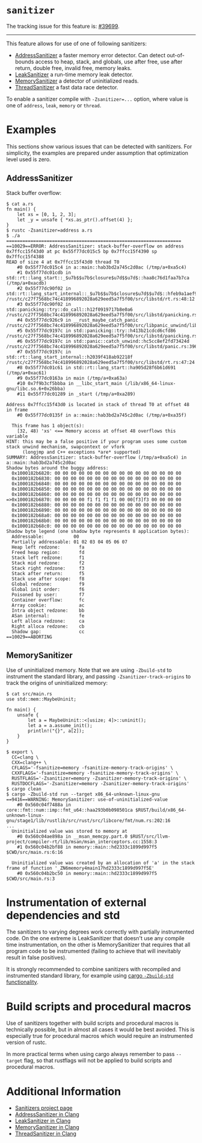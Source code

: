 # `sanitizer`

The tracking issue for this feature is: [#39699](https://github.com/rust-lang/rust/issues/39699).

------------------------

This feature allows for use of one of following sanitizers:

* [AddressSanitizer][clang-asan] a faster memory error detector. Can
  detect out-of-bounds access to heap, stack, and globals, use after free, use
  after return, double free, invalid free, memory leaks.
* [LeakSanitizer][clang-lsan] a run-time memory leak detector.
* [MemorySanitizer][clang-msan] a detector of uninitialized reads.
* [ThreadSanitizer][clang-tsan] a fast data race detector.

To enable a sanitizer compile with `-Zsanitizer=...` option, where value is one
of `address`, `leak`, `memory` or `thread`.

# Examples

This sections show various issues that can be detected with sanitizers.  For
simplicity, the examples are prepared under assumption that optimization level
used is zero.

## AddressSanitizer

Stack buffer overflow:

```shell
$ cat a.rs
fn main() {
    let xs = [0, 1, 2, 3];
    let _y = unsafe { *xs.as_ptr().offset(4) };
}
$ rustc -Zsanitizer=address a.rs
$ ./a
=================================================================
==10029==ERROR: AddressSanitizer: stack-buffer-overflow on address 0x7ffcc15f43d0 at pc 0x55f77dc015c5 bp 0x7ffcc15f4390 sp 0x7ffcc15f4388
READ of size 4 at 0x7ffcc15f43d0 thread T0
    #0 0x55f77dc015c4 in a::main::hab3bd2a745c2d0ac (/tmp/a+0xa5c4)
    #1 0x55f77dc01cdb in std::rt::lang_start::_$u7b$$u7b$closure$u7d$$u7d$::haa8c76d1faa7b7ca (/tmp/a+0xacdb)
    #2 0x55f77dc90f02 in std::rt::lang_start_internal::_$u7b$$u7b$closure$u7d$$u7d$::hfeb9a1aef9ac820d /rustc/c27f7568bc74c418996892028a629eed5a7f5f00/src/libstd/rt.rs:48:12
    #3 0x55f77dc90f02 in std::panicking::try::do_call::h12f0919717b8e0a6 /rustc/c27f7568bc74c418996892028a629eed5a7f5f00/src/libstd/panicking.rs:288:39
    #4 0x55f77dc926c9 in __rust_maybe_catch_panic /rustc/c27f7568bc74c418996892028a629eed5a7f5f00/src/libpanic_unwind/lib.rs:80:7
    #5 0x55f77dc9197c in std::panicking::try::h413b21cdcd6cfd86 /rustc/c27f7568bc74c418996892028a629eed5a7f5f00/src/libstd/panicking.rs:267:12
    #6 0x55f77dc9197c in std::panic::catch_unwind::hc5cc8ef2fd73424d /rustc/c27f7568bc74c418996892028a629eed5a7f5f00/src/libstd/panic.rs:396:8
    #7 0x55f77dc9197c in std::rt::lang_start_internal::h2039f418ab92218f /rustc/c27f7568bc74c418996892028a629eed5a7f5f00/src/libstd/rt.rs:47:24
    #8 0x55f77dc01c61 in std::rt::lang_start::ha905d28f6b61d691 (/tmp/a+0xac61)
    #9 0x55f77dc0163a in main (/tmp/a+0xa63a)
    #10 0x7f9b3cf5bbba in __libc_start_main (/lib/x86_64-linux-gnu/libc.so.6+0x26bba)
    #11 0x55f77dc01289 in _start (/tmp/a+0xa289)

Address 0x7ffcc15f43d0 is located in stack of thread T0 at offset 48 in frame
    #0 0x55f77dc0135f in a::main::hab3bd2a745c2d0ac (/tmp/a+0xa35f)

  This frame has 1 object(s):
    [32, 48) 'xs' <== Memory access at offset 48 overflows this variable
HINT: this may be a false positive if your program uses some custom stack unwind mechanism, swapcontext or vfork
      (longjmp and C++ exceptions *are* supported)
SUMMARY: AddressSanitizer: stack-buffer-overflow (/tmp/a+0xa5c4) in a::main::hab3bd2a745c2d0ac
Shadow bytes around the buggy address:
  0x1000182b6820: 00 00 00 00 00 00 00 00 00 00 00 00 00 00 00 00
  0x1000182b6830: 00 00 00 00 00 00 00 00 00 00 00 00 00 00 00 00
  0x1000182b6840: 00 00 00 00 00 00 00 00 00 00 00 00 00 00 00 00
  0x1000182b6850: 00 00 00 00 00 00 00 00 00 00 00 00 00 00 00 00
  0x1000182b6860: 00 00 00 00 00 00 00 00 00 00 00 00 00 00 00 00
=>0x1000182b6870: 00 00 00 00 f1 f1 f1 f1 00 00[f3]f3 00 00 00 00
  0x1000182b6880: 00 00 00 00 00 00 00 00 00 00 00 00 00 00 00 00
  0x1000182b6890: 00 00 00 00 00 00 00 00 00 00 00 00 00 00 00 00
  0x1000182b68a0: 00 00 00 00 00 00 00 00 00 00 00 00 00 00 00 00
  0x1000182b68b0: 00 00 00 00 00 00 00 00 00 00 00 00 00 00 00 00
  0x1000182b68c0: 00 00 00 00 00 00 00 00 00 00 00 00 00 00 00 00
Shadow byte legend (one shadow byte represents 8 application bytes):
  Addressable:           00
  Partially addressable: 01 02 03 04 05 06 07 
  Heap left redzone:       fa
  Freed heap region:       fd
  Stack left redzone:      f1
  Stack mid redzone:       f2
  Stack right redzone:     f3
  Stack after return:      f5
  Stack use after scope:   f8
  Global redzone:          f9
  Global init order:       f6
  Poisoned by user:        f7
  Container overflow:      fc
  Array cookie:            ac
  Intra object redzone:    bb
  ASan internal:           fe
  Left alloca redzone:     ca
  Right alloca redzone:    cb
  Shadow gap:              cc
==10029==ABORTING
```

## MemorySanitizer

Use of uninitialized memory. Note that we are using `-Zbuild-std` to instrument
the standard library, and passing `-Zsanitizer-track-origins` to track the
origins of uninitialized memory:

```shell
$ cat src/main.rs
use std::mem::MaybeUninit;

fn main() {
    unsafe {
        let a = MaybeUninit::<[usize; 4]>::uninit();
        let a = a.assume_init();
        println!("{}", a[2]);
    }
}

$ export \
  CC=clang \
  CXX=clang++ \
  CFLAGS='-fsanitize=memory -fsanitize-memory-track-origins' \
  CXXFLAGS='-fsanitize=memory -fsanitize-memory-track-origins' \
  RUSTFLAGS='-Zsanitizer=memory -Zsanitizer-memory-track-origins' \
  RUSTDOCFLAGS='-Zsanitizer=memory -Zsanitizer-memory-track-origins'
$ cargo clean
$ cargo -Zbuild-std run --target x86_64-unknown-linux-gnu
==9416==WARNING: MemorySanitizer: use-of-uninitialized-value
    #0 0x560c04f7488a in core::fmt::num::imp::fmt_u64::haa293b0b098501ca $RUST/build/x86_64-unknown-linux-gnu/stage1/lib/rustlib/src/rust/src/libcore/fmt/num.rs:202:16
...
  Uninitialized value was stored to memory at
    #0 0x560c04ae898a in __msan_memcpy.part.0 $RUST/src/llvm-project/compiler-rt/lib/msan/msan_interceptors.cc:1558:3
    #1 0x560c04b2bf88 in memory::main::hd2333c1899d997f5 $CWD/src/main.rs:6:16

  Uninitialized value was created by an allocation of 'a' in the stack frame of function '_ZN6memory4main17hd2333c1899d997f5E'
    #0 0x560c04b2bc50 in memory::main::hd2333c1899d997f5 $CWD/src/main.rs:3
```


# Instrumentation of external dependencies and std

The sanitizers to varying degrees work correctly with partially instrumented
code. On the one extreme is LeakSanitizer that doesn't use any compile time
instrumentation, on the other is MemorySanitizer that requires that all program
code to be instrumented (failing to achieve that will inevitably result in
false positives).

It is strongly recommended to combine sanitizers with recompiled and
instrumented standard library, for example using [cargo `-Zbuild-std`
functionality][build-std].

[build-std]: https://doc.rust-lang.org/nightly/cargo/reference/unstable.html#build-std

# Build scripts and procedural macros

Use of sanitizers together with build scripts and procedural macros is
technically possible, but in almost all cases it would be best avoided.  This
is especially true for procedural macros which would require an instrumented
version of rustc.

In more practical terms when using cargo always remember to pass `--target`
flag, so that rustflags will not be applied to build scripts and procedural
macros.

# Additional Information

* [Sanitizers project page](https://github.com/google/sanitizers/wiki/)
* [AddressSanitizer in Clang][clang-asan]
* [LeakSanitizer in Clang][clang-lsan]
* [MemorySanitizer in Clang][clang-msan]
* [ThreadSanitizer in Clang][clang-tsan]

[clang-asan]: https://clang.llvm.org/docs/AddressSanitizer.html
[clang-lsan]: https://clang.llvm.org/docs/LeakSanitizer.html
[clang-msan]: https://clang.llvm.org/docs/MemorySanitizer.html
[clang-tsan]: https://clang.llvm.org/docs/ThreadSanitizer.html
